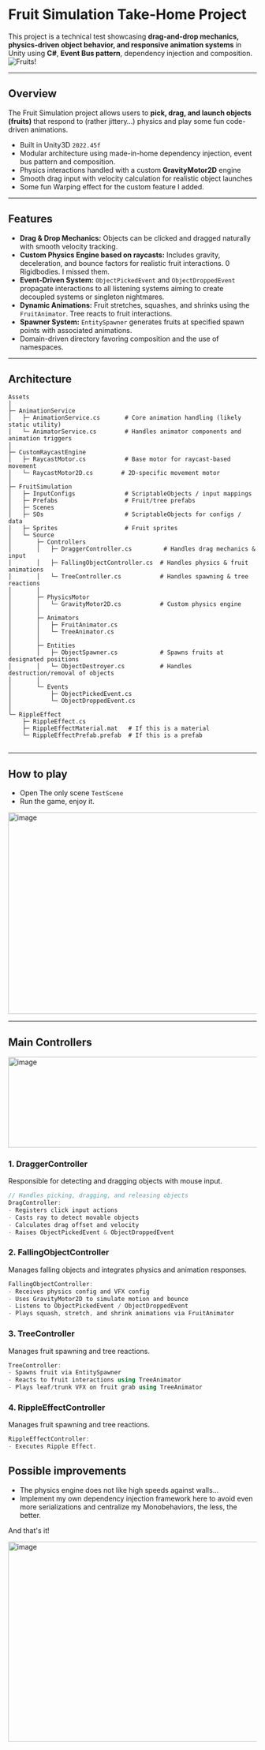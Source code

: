 # Fruit Simulation Take-Home Project

This project is a technical test showcasing **drag-and-drop mechanics, physics-driven object behavior, and responsive animation systems** in Unity using **C#**,  **Event Bus pattern**, dependency injection and composition.
![Fruits!](https://github.com/user-attachments/assets/d420913c-acc7-4cfb-afa0-254a341dca07)

---

## Overview

The Fruit Simulation project allows users to **pick, drag, and launch objects (fruits)** that respond to (rather jittery…) physics and play  some fun code-driven animations.

- Built in Unity3D `2022.45f`
- Modular architecture using made-in-home dependency injection, event bus pattern and composition.
- Physics interactions handled with a custom **GravityMotor2D** engine
- Smooth drag input with velocity calculation for realistic object launches
- Some fun Warping effect for the custom feature I added.

---

## Features

- **Drag & Drop Mechanics:** Objects can be clicked and dragged naturally with smooth velocity tracking.
- **Custom Physics Engine based on raycasts:** Includes gravity, deceleration, and bounce factors for realistic fruit interactions. 0 Rigidbodies. I missed them.
- **Event-Driven System:** `ObjectPickedEvent` and `ObjectDroppedEvent` propagate interactions to all listening systems aiming to create decoupled systems or singleton nightmares.
- **Dynamic Animations:** Fruit stretches, squashes, and shrinks using the `FruitAnimator`. Tree reacts to fruit interactions.
- **Spawner System:** `EntitySpawner` generates fruits at specified spawn points with associated animations.
- Domain-driven directory favoring composition and the use of namespaces.

---

## Architecture

```
Assets
│
├─ AnimationService
│   ├─ AnimationService.cs       # Core animation handling (likely static utility)
│   └─ AnimatorService.cs        # Handles animator components and animation triggers
│
├─ CustomRaycastEngine
│   ├─ RaycastMotor.cs           # Base motor for raycast-based movement
│   └─ RaycastMotor2D.cs        # 2D-specific movement motor
│
├─ FruitSimulation
│   ├─ InputConfigs              # ScriptableObjects / input mappings
│   ├─ Prefabs                   # Fruit/tree prefabs
│   ├─ Scenes
│   ├─ SOs                       # ScriptableObjects for configs / data
│   ├─ Sprites                   # Fruit sprites
│   └─ Source
│       ├─ Controllers
│       │   ├─ DraggerController.cs         # Handles drag mechanics & input
│       │   ├─ FallingObjectController.cs  # Handles physics & fruit animations
│       │   └─ TreeController.cs           # Handles spawning & tree reactions
│       │
│       ├─ PhysicsMotor
│       │   └─ GravityMotor2D.cs           # Custom physics engine
│       │
│       ├─ Animators
│       │   ├─ FruitAnimator.cs
│       │   └─ TreeAnimator.cs
│       │
│       ├─ Entities
│       │   ├─ ObjectSpawner.cs            # Spawns fruits at designated positions
│       │   └─ ObjectDestroyer.cs          # Handles destruction/removal of objects
│       │
│       └─ Events
│           ├─ ObjectPickedEvent.cs
│           └─ ObjectDroppedEvent.cs
│
└─ RippleEffect
    ├─ RippleEffect.cs
    ├─ RippleEffectMaterial.mat   # If this is a material
    └─ RippleEffectPrefab.prefab  # If this is a prefab


```

---

## How to play 
- Open The only scene `TestScene`
- Run the game, enjoy it. 

<img width="610" height="409" alt="image" src="https://github.com/user-attachments/assets/f70425bf-882f-44f7-9ca9-a7882f1d3320" />


---

## Main Controllers


<img width="614" height="184" alt="image" src="https://github.com/user-attachments/assets/0d492f73-4821-4f18-998a-9ad392584993" />


### **1. DraggerController**

Responsible for detecting and dragging objects with mouse input.

```csharp
// Handles picking, dragging, and releasing objects
DragController:
- Registers click input actions
- Casts ray to detect movable objects
- Calculates drag offset and velocity
- Raises ObjectPickedEvent & ObjectDroppedEvent
```

### **2. FallingObjectController**

Manages falling objects and integrates physics and animation responses.

```csharp
FallingObjectController:
- Receives physics config and VFX config
- Uses GravityMotor2D to simulate motion and bounce
- Listens to ObjectPickedEvent / ObjectDroppedEvent
- Plays squash, stretch, and shrink animations via FruitAnimator
```

### **3. TreeController**

Manages fruit spawning and tree reactions.

```csharp
TreeController:
- Spawns fruit via EntitySpawner
- Reacts to fruit interactions using TreeAnimator
- Plays leaf/trunk VFX on fruit grab using TreeAnimator

```

### **4. RippleEffectController**

Manages fruit spawning and tree reactions.

```csharp
RippleEffectController:
- Executes Ripple Effect.

```

## Possible improvements
- The physics engine does not like high speeds against walls...
- Implement my own dependency injection framework here to avoid even more serializations and centralize my Monobehaviors, the less, the better. 

And that's it! 

<img width="640" height="406" alt="image" src="https://github.com/user-attachments/assets/53881f03-952a-4e28-9713-e9b0a760ca22" />


